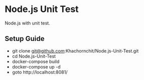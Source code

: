# Node.js Unit Test
Node.js with unit test.

## Setup Guide
* git clone git@github.com:Khachornchit/Node.js-Unit-Test.git
* cd Node.js-Unit-Test
* docker-compose build
* docker-compose up -d
* goto http://localhost:8081/